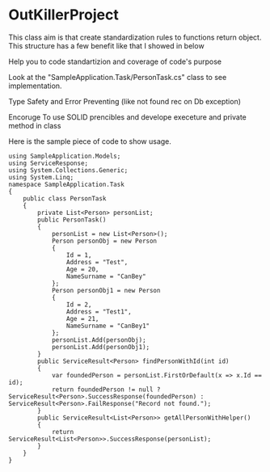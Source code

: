 # OutKillerProject

This class aim is that create standardization rules to functions return object. This structure has a few benefit like that I showed in below

 Help you to code standartizion and coverage of code's purpose

 Look at the "SampleApplication.Task/PersonTask.cs" class to see implementation.  

 Type Safety and Error Preventing (like not found rec on Db exception)

 Encoruge To use SOLID prencibles and develope execeture and private method in class

Here is the sample piece of code to show usage.
```
using SampleApplication.Models;
using ServiceResponse;
using System.Collections.Generic;
using System.Linq;
namespace SampleApplication.Task
{
    public class PersonTask
    {
        private List<Person> personList;
        public PersonTask()
        {
            personList = new List<Person>();
            Person personObj = new Person
            {
                Id = 1,
                Address = "Test",
                Age = 20,
                NameSurname = "CanBey"
            };
            Person personObj1 = new Person
            {
                Id = 2,
                Address = "Test1",
                Age = 21,
                NameSurname = "CanBey1"
            };
            personList.Add(personObj);
            personList.Add(personObj1);
        }
        public ServiceResult<Person> findPersonWithId(int id)
        {
            var foundedPerson = personList.FirstOrDefault(x => x.Id == id);
            return foundedPerson != null ? ServiceResult<Person>.SuccessResponse(foundedPerson) : ServiceResult<Person>.FailResponse("Record not found.");
        }
        public ServiceResult<List<Person>> getAllPersonWithHelper()
        {
            return ServiceResult<List<Person>>.SuccessResponse(personList);
        }
    }
}
```

